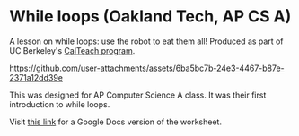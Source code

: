 # While loops (Oakland Tech, AP CS A)

A lesson on while loops: use the robot to eat them all! Produced as part of UC Berkeley's [CalTeach program](https://calteach.berkeley.edu/).

https://github.com/user-attachments/assets/6ba5bc7b-24e3-4467-b87e-2371a12dd39e

This was designed for AP Computer Science A class. It was their first introduction to while loops.

Visit [this link](https://docs.google.com/document/d/1QUVoSAxLxM78Pk7eVLABj9wBmyGMmcX4oBkxPmgvy5g/edit?usp=sharing) for a Google Docs version of the worksheet.
